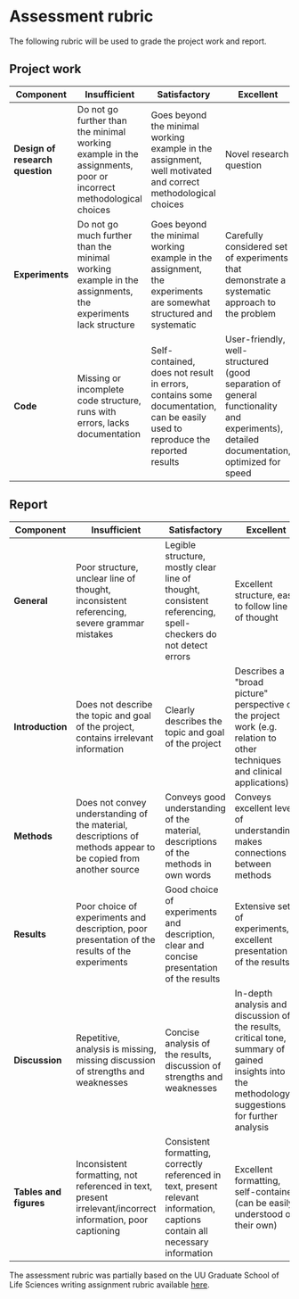 # Assessment rubric

The following rubric will be used to grade the project work and report.

## Project work
Component  | Insufficient | Satisfactory | Excellent
--- | --- | --- | ---
**Design of research question** | Do not go further than the minimal working example in the assignments, poor or incorrect methodological choices |  Goes beyond the minimal working example in the assignment, well motivated and correct methodological choices | Novel research question
**Experiments** | Do not go much further than the minimal working example in the assignments, the experiments lack structure |  Goes beyond the minimal working example in the assignment, the experiments are somewhat structured and systematic | Carefully considered set of experiments that demonstrate a systematic approach to the problem
**Code** | Missing or incomplete code structure, runs with errors, lacks documentation | Self-contained, does not result in errors, contains some documentation, can be easily used to reproduce the reported results | User-friendly, well-structured (good separation of general functionality and experiments), detailed documentation, optimized for speed

## Report
Component  | Insufficient | Satisfactory | Excellent
--- | --- | --- | ---
**General** | Poor structure, unclear line of thought, inconsistent referencing, severe grammar mistakes | Legible structure, mostly clear line of thought, consistent referencing, spell-checkers do not detect errors | Excellent structure, easy to follow line of thought
**Introduction** | Does not describe the topic and goal of the project, contains irrelevant information | Clearly describes the topic and goal of the project | Describes a "broad picture" perspective of the project work (e.g. relation to other techniques and clinical applications)
**Methods** | Does not convey understanding of the material, descriptions of methods appear to be copied from another source | Conveys good understanding of the material, descriptions of the methods in own words | Conveys excellent level of understanding, makes connections between methods
**Results** | Poor choice of experiments and description, poor presentation of the results of the experiments | Good choice of experiments and description, clear and concise presentation of the results | Extensive set of experiments, excellent presentation of the results
**Discussion** | Repetitive, analysis is missing, missing discussion of strengths and weaknesses | Concise analysis of the results, discussion of strengths and weaknesses | In-depth analysis and discussion of the results, critical tone, summary of gained insights into the methodology, suggestions for further analysis
**Tables and figures** | Inconsistent formatting, not referenced in text, present irrelevant/incorrect information, poor captioning | Consistent formatting, correctly referenced in text, present relevant information, captions contain all necessary information | Excellent formatting, self-contained (can be easily understood on their own)

The assessment rubric was partially based on the UU Graduate School of Life Sciences writing assignment rubric available [here](http://rubric.gsls-uu.nl/rubrics/rubric-writing-assignment).
